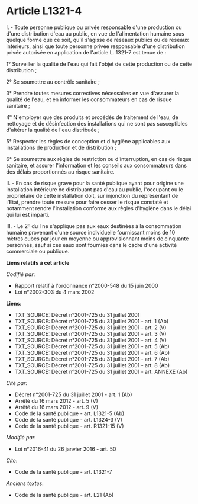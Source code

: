 # Article L1321-4

I. - Toute personne publique ou privée responsable d'une production ou d'une distribution d'eau au public, en vue de
l'alimentation humaine sous quelque forme que ce soit, qu'il s'agisse de réseaux publics ou de réseaux intérieurs, ainsi que
toute personne privée responsable d'une distribution privée autorisée en application de l'article L. 1321-7 est tenue de : 

1° Surveiller la qualité de l'eau qui fait l'objet de cette production ou de cette distribution ; 

2° Se soumettre au contrôle sanitaire ; 

3° Prendre toutes mesures correctives nécessaires en vue d'assurer la qualité de l'eau, et en informer les consommateurs en
cas de risque sanitaire ; 

4° N'employer que des produits et procédés de traitement de l'eau, de nettoyage et de désinfection des installations qui ne
sont pas susceptibles d'altérer la qualité de l'eau distribuée ; 

5° Respecter les règles de conception et d'hygiène applicables aux installations de production et de distribution ; 

6° Se soumettre aux règles de restriction ou d'interruption, en cas de risque sanitaire, et assurer l'information et les
conseils aux consommateurs dans des délais proportionnés au risque sanitaire. 

II. - En cas de risque grave pour la santé publique ayant pour origine une installation intérieure ne distribuant pas d'eau
au public, l'occupant ou le propriétaire de cette installation doit, sur injonction du représentant de l'Etat, prendre toute
mesure pour faire cesser le risque constaté et notamment rendre l'installation conforme aux règles d'hygiène dans le délai
qui lui est imparti. 

III. - Le 2º du I ne s'applique pas aux eaux destinées à la consommation humaine provenant d'une source individuelle
fournissant moins de 10 mètres cubes par jour en moyenne ou approvisionnant moins de cinquante personnes, sauf si ces eaux
sont fournies dans le cadre d'une activité commerciale ou publique.

**Liens relatifs à cet article**

_Codifié par_:

  - Rapport relatif à l'ordonnance n°2000-548 du 15 juin 2000
  - Loi n°2002-303 du 4 mars 2002

**Liens**:

  - TXT_SOURCE: Décret n°2001-725 du 31 juillet 2001
  - TXT_SOURCE: Décret n°2001-725 du 31 juillet 2001 - art. 1 (Ab)
  - TXT_SOURCE: Décret n°2001-725 du 31 juillet 2001 - art. 2 (V)
  - TXT_SOURCE: Décret n°2001-725 du 31 juillet 2001 - art. 3 (V)
  - TXT_SOURCE: Décret n°2001-725 du 31 juillet 2001 - art. 4 (V)
  - TXT_SOURCE: Décret n°2001-725 du 31 juillet 2001 - art. 5 (Ab)
  - TXT_SOURCE: Décret n°2001-725 du 31 juillet 2001 - art. 6 (Ab)
  - TXT_SOURCE: Décret n°2001-725 du 31 juillet 2001 - art. 7 (Ab)
  - TXT_SOURCE: Décret n°2001-725 du 31 juillet 2001 - art. 8 (Ab)
  - TXT_SOURCE: Décret n°2001-725 du 31 juillet 2001 - art. ANNEXE (Ab)

_Cité par_:

  - Décret n°2001-725 du 31 juillet 2001 - art. 1 (Ab)
  - Arrêté du 16 mars 2012 - art. 5 (V)
  - Arrêté du 16 mars 2012 - art. 9 (V)
  - Code de la santé publique - art. L1321-5 (Ab)
  - Code de la santé publique - art. L1324-3 (V)
  - Code de la santé publique - art. R1321-15 (V)

_Modifié par_:

  - Loi n°2016-41 du 26 janvier 2016 - art. 50

_Cite_:

  - Code de la santé publique - art. L1321-7

_Anciens textes_:

  - Code de la santé publique - art. L21 (Ab)
